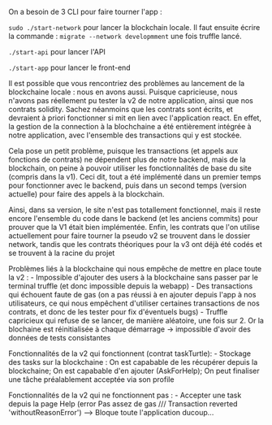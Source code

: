 On a besoin de 3 CLI pour faire tourner l'app :

`sudo ./start-network` pour lancer la blockchain locale. 
Il faut ensuite écrire la commande :  `migrate --network developmment` une fois truffle lancé.

`./start-api` pour lancer l'API

`./start-app` pour lancer le front-end


Il est possible que vous rencontriez des problèmes au lancement de la blockchaine locale : nous en avons aussi.
Puisque capricieuse, nous n'avons pas réellement pu tester la v2 de notre application, ainsi que nos contrats solidity.
Sachez néanmoins que les contrats sont écrits, et devraient à priori fonctionner si mit en lien avec l'application react.
En effet, la gestion de la connection à la blochchaine a été entièrement intégrée à notre application, avec l'ensemble des transactions qui y est stockée.

Cela pose un petit problème, puisque les transactions (et appels aux fonctions de contrats) ne dépendent plus de notre backend, 
mais de la blockchain, on peine à pouvoir utiliser les fonctionnalités de base du site (compris dans la v1). Ceci dit, tout a été implémenté 
dans un premier temps pour fonctionner avec le backend, puis dans un second temps (version actuelle) pour faire des appels à la blockchain.

Ainsi, dans sa version, le site n'est pas totallement fonctionnel, mais il reste encore l'ensemble du code dans le backend (et les anciens commits) pour prouver que la V1 était bien implémentée.
Enfin, les contrats que l'on utilise actuellement pour faire tourner la pseudo v2 se trouvent dans le dossier network, tandis que les contrats théoriques pour la v3 ont déjà été codés et se trouvent à la racine du projet


Problèmes liés à la blockchaine qui nous empêche de mettre en place toute la v2 :
    - Impossible d'ajouter des users à la blockchaine sans passer par le terminal truffle (et donc impossible depuis la webapp)
    - Des transactions qui échouent faute de gas (on a pas réussi à en ajouter depuis l'app à nos utilisateurs, ce qui nous empêchent d'utiliser certaines transactions de nos contrats, et donc de les tester pour fix d'éventuels bugs)
    - Truffle capricieux qui refuse de se lancer, de manière aléatoire, une fois sur 2. Or la blochaine est réinitialisée à chaque démarrage -> impossible d'avoir des données de tests consistantes

Fonctionnalités de la v2 qui fonctionnent  (contrat taskTurtle):
    - Stockage des tasks sur la blockchaine :
        On est capabable de les récupérer depuis la blockchaine;
        On est capabable d'en ajouter (AskForHelp);
        On peut finaliser une tâche préalablement acceptée via son profile

Fonctionnalités de la v2 qui ne fonctionnent pas :
    - Accepter une task depuis la page Help
     (error Pas assez de gas /// Transaction reverted 'withoutReasonError') 
     --> Bloque toute l'application ducoup...